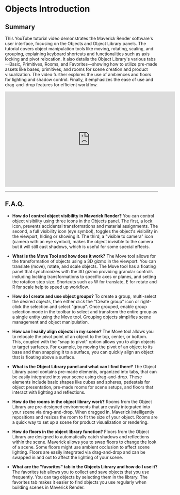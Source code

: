 # Objects Introduction

## Summary

This YouTube tutorial video demonstrates the Maverick Render software's user interface, focusing on the Objects and Object Library panels. The tutorial covers object manipulation tools like moving, rotating, scaling, and grouping, explaining keyboard shortcuts and functionalities such as axis locking and pivot relocation. It also details the Object Library's various tabs—Basic, Primitives, Rooms, and Favorites—showing how to utilize pre-made assets like bases, primitives, and rooms for scene creation and product visualization. The video further explores the use of ambiences and floors for lighting and shadow control. Finally, it emphasizes the ease of use and drag-and-drop features for efficient workflow.

<iframe width="560" height="315" src="https://www.youtube.com/embed/CIArx1YnsjE?si=-nyewyX8wDmIyRkB" title="YouTube video player" frameborder="0" allow="accelerometer; autoplay; clipboard-write; encrypted-media; gyroscope; picture-in-picture; web-share" referrerpolicy="strict-origin-when-cross-origin" allowfullscreen></iframe>

---

## F.A.Q.

- **How do I control object visibility in Maverick Render?**
You can control object visibility using three icons in the Objects panel. The first, a lock icon, prevents accidental transformations and material assignments. The second, a full visibility icon (eye symbol), toggles the object's visibility in the viewport, hiding or showing it. The third, a "visible to camera" icon (camera with an eye symbol), makes the object invisible to the camera but it will still cast shadows, which is useful for some special effects.

- **What is the Move Tool and how does it work?**
The Move tool allows for the transformation of objects using a 3D gizmo in the viewport. You can translate (move), rotate, and scale objects. The Move tool has a floating panel that synchronizes with the 3D gizmo providing granular controls including locking transformations to specific axes or planes, and setting the rotation step size. Shortcuts such as W for translate, E for rotate and R for scale help to speed up workflow.

- **How do I create and use object groups?**
To create a group, multi-select the desired objects, then either click the "Create group" icon or right-click the selection and select "group". Once grouped, enable group selection mode in the toolbar to select and transform the entire group as a single entity using the Move tool. Grouping objects simplifies scene management and object manipulation.

- **How can I easily align objects in my scene?**
The Move tool allows you to relocate the pivot point of an object to the top, center, or bottom. This, coupled with the "snap to pivot" option allows you to align objects to target surfaces. For example, by moving the pivot of an object to its base and then snapping it to a surface, you can quickly align an object that is floating above a surface.

- **What is the Object Library panel and what can I find there?**
The Object Library panel contains pre-made elements, organized into tabs, that can be easily integrated into your scene using drag-and-drop. These elements include basic shapes like cubes and spheres, pedestals for object presentation, pre-made rooms for scene setups, and floors that interact with lighting and reflections.

- **How do the rooms in the object library work?**
Rooms from the Object Library are pre-designed environments that are easily integrated into your scene via drag-and-drop. When dragged in, Maverick intelligently repositions and resizes the room to fit the size of your object. Rooms are a quick way to set up a scene for product visualization or rendering.

- **How do floors in the object library function?**
Floors from the Object Library are designed to automatically catch shadows and reflections within the scene. Maverick allows you to swap floors to change the look of a scene. Some floors might use ambient occlusion to affect scene lighting. Floors are easily integrated via drag-and-drop and can be swapped in and out to affect the lighting of your scene.

- **What are the "favorites" tab in the Objects Library and how do I use it?**
The favorites tab allows you to collect and save objects that you use frequently. You can tag objects by selecting them in the library. The favorites tab makes it easier to find objects you use regularly when building scenes in Maverick Render.